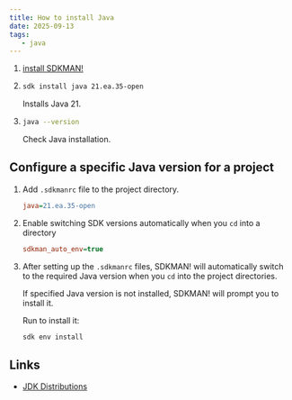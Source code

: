 ```yaml
---
title: How to install Java
date: 2025-09-13
tags:
   - java
---
```

<!-- steps -->
1. [install SDKMAN!](how-to-install-sdkman)

2. ```bash
   sdk install java 21.ea.35-open
   ```
   Installs Java 21.

3. ```bash
   java --version
   ```
   Check Java installation.

## Configure a specific Java version for a project

<!-- steps -->
1. Add `.sdkmanrc` file to the project directory.
    
   ```ini
   java=21.ea.35-open
   ```

2. Enable switching SDK versions automatically when you `cd` into a directory

   ```ini
   sdkman_auto_env=true
   ```

3. After setting up the `.sdkmanrc` files, SDKMAN! will automatically switch to the required Java version when you `cd` into the project directories.

   If specified Java version is not installed, SDKMAN! will prompt you to install it.

   Run to install it:

   ```bash
   sdk env install
   ```   

## Links

- [JDK Distributions](https://sdkman.io/jdks) 
